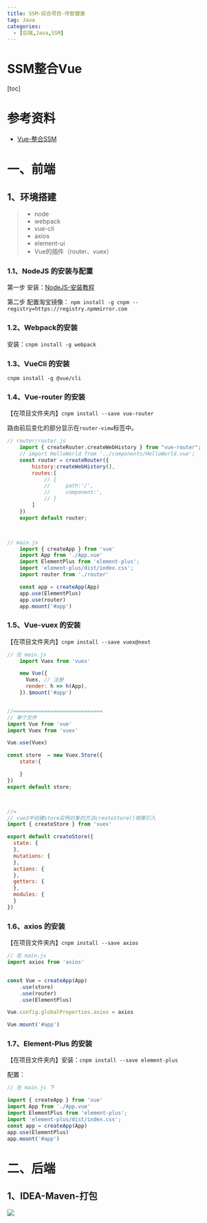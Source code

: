 ```yaml
---
title: SSM-综合项目-传智健康
tag: Java
categories:
  - [后端,Java,SSM]
---
```






<h1>SSM整合Vue</h1>

[toc]





# 参考资料



- [Vue-整合SSM](https://www.bilibili.com/video/BV1A44y1p7x5?p=26)







# 一、前端



## 1、环境搭建



> - node
> - webpack
> - vue-cli
> - axios
> - element-ui
> - Vue的插件（router、vuex）



### 1.1、NodeJS 的安装与配置



第一步 安装：[NodeJS-安装教程](https://www.runoob.com/nodejs/nodejs-install-setup.html)

第二步 配置淘宝镜像： `npm install -g cnpm --registry=https://registry.npmmirror.com`





### 1.2、Webpack的安装



安装：`cnpm install -g webpack`





### 1.3、VueCli 的安装

`cnpm install -g @vue/cli`





### 1.4、Vue-router 的安装

【在项目文件夹内】`cnpm install --save vue-router`

路由前后变化的部分显示在`router-view`标签中。



```js
// router/router.js
    import { createRouter,createWebHistory } from "vue-router";
    // import HelloWorld from '../components/HelloWorld.vue';
    const router = createRouter({
        history:createWebHistory(),
        routes:[
            // {
            //     path:'/',
            //     component:',
            // }
        ]
    })
    export default router;



// main.js
	import { createApp } from 'vue'
    import App from './App.vue'
    import ElementPlus from 'element-plus';
    import 'element-plus/dist/index.css';
    import router from './router'

    const app = createApp(App)
    app.use(ElementPlus)
    app.use(router)
    app.mount('#app')
```







### 1.5、Vue-vuex 的安装

【在项目文件夹内】`cnpm install --save vuex@next `

```js
// 在 main.js
    import Vuex from 'vuex'

    new Vue({	
      Vuex, // 注册
      render: h => h(App),
    }).$mount('#app')


//=============================
// 单个文件
import Vue from 'vue'
import Vuex from 'vuex'

Vue.use(Vuex)

const store  = new Vuex.Store({
    state:{

    }
})
export default store;



//=
// vue3中创建store实例对象的方法createStore()按需引入
import { createStore } from 'vuex'

export default createStore({
  state: {
  },
  mutations: {
  },
  actions: {
  },
  getters: {
  },
  modules: {
  }
})
```





### 1.6、axios 的安装



【在项目文件夹内】`cnpm install --save axios `

```js
// 在 main.js
import axios from 'axios'


const Vue = createApp(App)
    .use(store)
    .use(router)
    .use(ElementPlus)

Vue.config.globalProperties.axios = axios

Vue.mount('#app')
```





### 1.7、Element-Plus 的安装

【在项目文件夹内】安装：`cnpm install --save element-plus`

配置：

```js
// 在 main.js 下

import { createApp } from 'vue'
import App from './App.vue'
import ElementPlus from 'element-plus';
import 'element-plus/dist/index.css';
const app = createApp(App)
app.use(ElementPlus)
app.mount('#app')
```



# 二、后端





## 1、IDEA-Maven-打包



<img src="https://cyw-imgbed.oss-cn-hangzhou.aliyuncs.com/img/image-20220305141445747.png"/>

